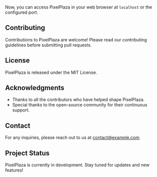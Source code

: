 
Now, you can access PixelPlaza in your web browser at `localhost` or the configured port.

## Contributing

Contributions to PixelPlaza are welcome! Please read our contributing guidelines before submitting pull requests.

## License

PixelPlaza is released under the MIT License.

## Acknowledgments

- Thanks to all the contributors who have helped shape PixelPlaza.
- Special thanks to the open-source community for their continuous support.

## Contact

For any inquiries, please reach out to us at contact@example.com.

## Project Status

PixelPlaza is currently in development. Stay tuned for updates and new features!

